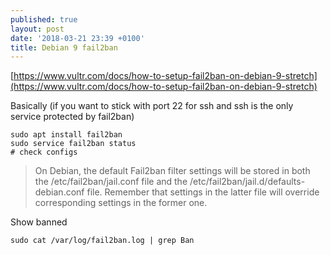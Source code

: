 ```yaml
---
published: true
layout: post
date: '2018-03-21 23:39 +0100'
title: Debian 9 fail2ban
---
```

[https://www.vultr.com/docs/how-to-setup-fail2ban-on-debian-9-stretch](https://www.vultr.com/docs/how-to-setup-fail2ban-on-debian-9-stretch)

Basically (if you want to stick with port 22 for ssh and ssh is the only service protected by fail2ban)

    sudo apt install fail2ban
    sudo service fail2ban status
    # check configs
    
> On Debian, the default Fail2ban filter settings will be stored in both the /etc/fail2ban/jail.conf file and the /etc/fail2ban/jail.d/defaults-debian.conf file. Remember that settings in the latter file will override corresponding settings in the former one. 

Show banned

    sudo cat /var/log/fail2ban.log | grep Ban 
